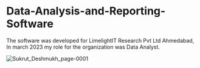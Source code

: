 # Data-Analysis-and-Reporting-Software

The software was developed for LimelightIT Research Pvt Ltd Ahmedabad, In march 2023 my role for the organization was Data Analyst.

![Sukrut_Deshmukh_page-0001](https://github.com/SukrutDeshmukh/Data-Analysis-and-Reporting-Software/assets/127339353/e45ddb81-8a66-4fc9-a3b1-253c084306e8)
